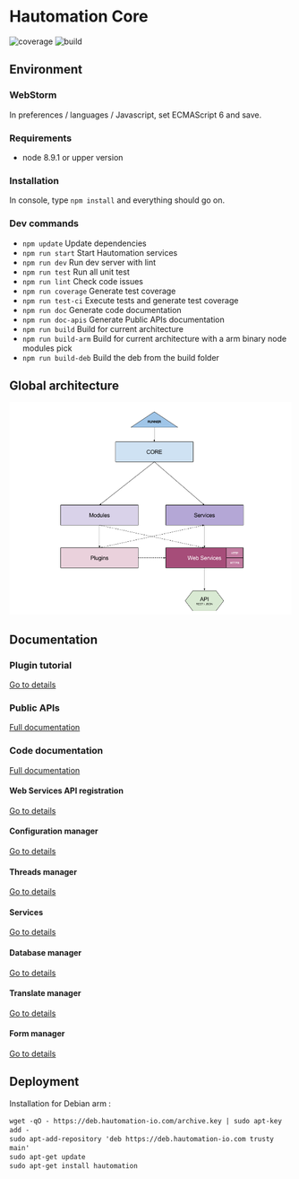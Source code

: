 # Hautomation Core

![coverage](http://gitlab.hautomation-io.com:81/hautomation/core-node/badges/master/coverage.svg?job=test)  ![build](http://gitlab.hautomation-io.com:81/hautomation/core-node/badges/master/build.svg)

## Environment

### WebStorm

In preferences / languages / Javascript, set ECMAScript 6 and save.

### Requirements

* node 8.9.1 or upper version

### Installation

In console, type `npm install` and everything should go on.

### Dev commands

* `npm update` Update dependencies
* `npm run start` Start Hautomation services
* `npm run dev` Run dev server with lint
* `npm run test` Run all unit test
* `npm run lint` Check code issues
* `npm run coverage` Generate test coverage
* `npm run test-ci` Execute tests and generate test coverage
* `npm run doc` Generate code documentation
* `npm run doc-apis` Generate Public APIs documentation
* `npm run build` Build for current architecture
* `npm run build-arm` Build for current architecture with a arm binary node modules pick
* `npm run build-deb` Build the deb from the build folder

## Global architecture

![Global architecture](doc/architecture.png "Global architecture")

## Documentation

### Plugin tutorial

[Go to details](doc/PLUGIN.md)

### Public APIs

[Full documentation](doc/PUBLIC-APIS.md)

### Code documentation

[Full documentation](doc/DOCUMENTATION.md)

#### Web Services API registration

[Go to details](src/services/webservices/README.md)

#### Configuration manager

[Go to details](src/modules/confmanager/README.md)

#### Threads manager

[Go to details](src/modules/threadsmanager/README.md)

#### Services

[Go to details](src/services/README.md)

#### Database manager

[Go to details](src/modules/dbmanager/README.md)

#### Translate manager

[Go to details](src/modules/translatemanager/README.md)

#### Form manager

[Go to details](src/modules/formmanager/README.md)

## Deployment

Installation for Debian arm :

    wget -qO - https://deb.hautomation-io.com/archive.key | sudo apt-key add -
    sudo apt-add-repository 'deb https://deb.hautomation-io.com trusty main'
    sudo apt-get update
    sudo apt-get install hautomation

